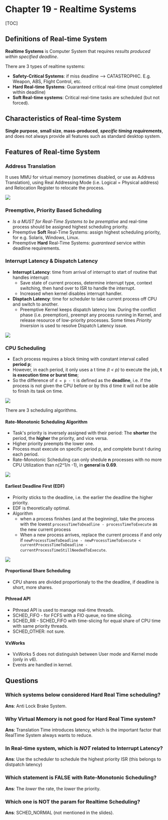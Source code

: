 # Chapter 19 - Realtime Systems

[TOC]

## Definitions of Real-time System
**Realtime Systems** is Computer System that requires _results produced within specified deadline_.

There are 3 types of realtime systems: 

* **Safety-Critical Systems**: if miss deadline –> CATASTROPHIC. E.g. Weapon, ABS, Flight Control, etc.
* **Hard Real-time Systems**: Guaranteed critical real-time (must completed within deadline)
* **Soft Real-time systems**: Critical real-time tasks are scheduled (but not forced).


## Characteristics of Real-time System
**Single purpose**, **small size**, **mass-produced**, _**specific timing requirements**_, and does not always provide all features such as standard desktop system.

## Features of Real-time System

### Address Translation
It uses MMU for virtual memory (sometimes disabled, or use as Address Translation), using Real Addressing Mode (i.e. Logical = Physical address) and Relocation Register to relocate the process.

![](https://dl.dropboxusercontent.com/u/24437878/screenshots/d6da896d-5d56-4f8d-b9bf-027bc90d4614.png)

### Preemptive, Priority Based Scheduling
* _Is a MUST for Real-Time Systems to be preemptive_ and real-time process should be assigned highest scheduling priority.
* Preemptive **Soft** Real-Time Systems: assign highest scheduling priority, for e.g. Solaris, Windows, Linux.
* Preemptive **Hard** Real-Time Systems: _guaranteed_ service within deadline requirements.

### Interrupt Latency & Dispatch Latency

* **Interrupt Latency**: time from arrival of interrupt to start of routine that handles interrupt:
    * Save state of current process, determine interrupt type, context switching, then hand over to ISR to handle the interrupt.
    * Increased when kernel disables interrupt handler.
* **Disptach Latency**: time for scheduler to take current process off CPU and switch to another. 
    * Preemptive Kernel keeps dispatch latency low. During the conflict phase (i.e. preemption), preempt any process running in Kernel, and release resource of low-priority processes. Some times _Priority Inversion_ is used to resolve Dispatch Latency issue. 

![](https://dl.dropboxusercontent.com/u/24437878/screenshots/965f38bb-5ac1-4694-9167-ce77201e6876.png)

### CPU Scheduling

* Each process requires a block timing with constant interval called **period p**;
* However, in each period, it only uses a t time *(t < p)* to execute the job, **t is execution time or burst time**; 
* So the difference of `d = p - t` is defined as the **deadline**, i.e. if the process is not given the CPU before or by this d time it will not be able to finish its task on time. 

![](https://dl.dropboxusercontent.com/u/24437878/screenshots/0b21de1b-a91f-479e-a84e-fdac496617d9.png)

There are 3 scheduling algorithms.

#### Rate-Monotonic Scheduling Algorithm
* Task's priority is inversely assigned with their period: The **shorter** the period, the **higher** the priority, and vice versa. 
* Higher priority preempts the lower one. 
* Process must execute on specific period p, and complete burst t during each period.
* Rate-Monotonic Scheduling can only shedule **n** processes with no more CPU Utilization than n(2^1/n -1), in **general is 0.69**. 

![](https://dl.dropboxusercontent.com/u/24437878/screenshots/c89254a0-af80-485d-bc60-11dd37a25f78.png)


#### Earliest Deadline First (EDF)
* Priority sticks to the deadline, i.e. the earlier the deadline the higher priority.
* EDF is theoretically optimal.
* Algorithm
    * when a process finishes (and at the beginning), take the process with the lowest `processTimeToDeadline - processTimeToExecute` as the new current process
    * When a new process arrives, replace the current process if and only if `newProcessTimeToDeadline - newProcessTimeToExecute < currentProcessTimeToDeadline - currentProcessTimeStillNeededToExecute`.

![](https://dl.dropboxusercontent.com/u/24437878/screenshots/2473e2c4-13bd-4f09-8f42-a1d1369aba10.png)

#### Proportional Share Scheduling
* CPU shares are divided proportionaly to the the deadline, if deadline is short, more shares. 

#### Pthread API
* Pthread API is used to manage real-time threads. 
* SCHED_FIFO - for FCFS with a FIO queue, no time slicing.
* SCHED_RR - SCHED_FIFO with time-slicing for equal share of CPU time with same priority threads.
* SCHED_OTHER: not sure.

#### VxWorks
* VxWorks 5 does not distinguish between User mode and Kernel mode (only in v6).
* Events are handled in kernel.

## Questions

### Which systems below considered Hard Real Time scheduling?
**Ans**: Anti Lock Brake System.

### Why Virtual Memory is not good for Hard Real Time system?
**Ans**: Translation Time introduces latency, which is the important factor that RealTime System always wants to reduce.

### In Real-time system, which is _NOT_ related to Interrupt Latency?
**Ans**: Use the scheduler to schedule the highest priority ISR (this belongs to distpatch latency)

### Which statement is FALSE with Rate-Monotonic Scheduling?
**Ans**: The _lower_ the rate, the _lower_ the priority.

### Which one is NOT the param for Realtime Scheduling?
**Ans**: SCHED_NORMAL (not mentioned in the slides).